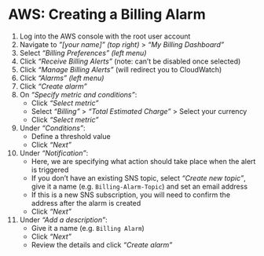 # AWS: Creating a Billing Alarm

1. Log into the AWS console with the root user account
2. Navigate to _”[your name]” (top right)_ > _“My Billing Dashboard”_
3. Select _“Billing Preferences” (left menu)_
4. Click _“Receive Billing Alerts”_ (note: can’t be disabled once selected)
5. Click _“Manage Billing Alerts”_ (will redirect you to CloudWatch)
6. Click _“Alarms” (left menu)_
7. Click _“Create alarm”_
8. On _“Specify metric and conditions”_:
    - Click _“Select metric”_
    - Select _“Billing”_ > _“Total Estimated Charge”_ > Select your currency
    - Click _“Select metric”_
9. Under _“Conditions”_:
    - Define a threshold value
    - Click _“Next”_
10. Under _“Notification”_:
    - Here, we are specifying what action should take place when the alert is triggered
    - If you don’t have an existing SNS topic, select _“Create new topic”_, give it a name (e.g. `Billing-Alarm-Topic`) and set an email address
    - If this is a new SNS subscription, you will need to confirm the address after the alarm is created
    - Click _“Next”_
11. Under _“Add a description”_:
    - Give it a name (e.g. `Billing Alarm`)
    - Click _“Next”_
    - Review the details and click _“Create alarm”_
